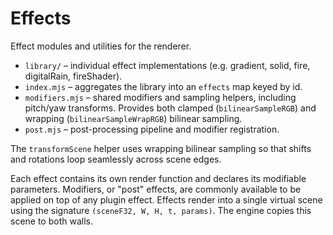 # Effects

Effect modules and utilities for the renderer.

- `library/` – individual effect implementations (e.g. gradient, solid, fire, digitalRain, fireShader).
- `index.mjs` – aggregates the library into an `effects` map keyed by id.
- `modifiers.mjs` – shared modifiers and sampling helpers, including pitch/yaw transforms.
  Provides both clamped (`bilinearSampleRGB`) and wrapping (`bilinearSampleWrapRGB`) bilinear sampling.
- `post.mjs` – post-processing pipeline and modifier registration.

The `transformScene` helper uses wrapping bilinear sampling so that shifts and rotations 
loop seamlessly across scene edges.

Each effect contains its own render function and declares its modifiable parameters.
Modifiers, or "post" effects, are commonly available to be applied on top of any plugin effect.
Effects render into a single virtual scene using the signature
`(sceneF32, W, H, t, params)`. The engine copies this scene to both walls.
